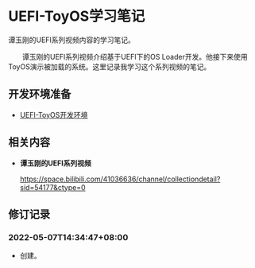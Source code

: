 # UEFI-ToyOS学习笔记

谭玉刚的UEFI系列视频内容的学习笔记。

　　谭玉刚的UEFI系列视频介绍基于UEFI下的OS Loader开发。他接下来使用ToyOS演示被加载的系统。这里记录我学习这个系列视频的笔记。

## 开发环境准备

- [UEFI-ToyOS开发环境](docs/UEFI-ToyOS开发环境.md)

## 相关内容
- **谭玉刚的UEFI系列视频**

  https://space.bilibili.com/41036636/channel/collectiondetail?sid=54177&ctype=0

## 修订记录
### 2022-05-07T14:34:47+08:00
* 创建。
